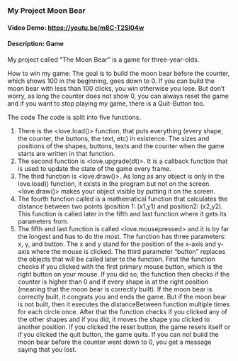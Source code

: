 ### My Project Moon Bear
#### Video Demo:  <https://youtu.be/m8C-T2Sl04w>
#### Description: Game
My project called “The Moon Bear” is a game for three-year-olds.

How to win my game:
The goal is to build the moon bear before the counter, which shows 100 in the beginning, goes down to 0. If you can build the moon bear with less than 100 clicks, you win otherwise you lose. But don’t worry, as long the counter does not show 0, you can always reset the game and if you want to stop playing my game, there is a Quit-Button too.

The code
The code is split into five functions.
1. There is the <love.load()> function, that puts everything (every shape, the counter, the buttons, the text, etc) in existence. The sizes and positions of the shapes, buttons, texts and the counter when the game starts are written in that function.
2. The second function is <love.upgrade(dt)>. It is a callback function that is used to update the state of the game every frame.
3. The third function is <love.draw()>. As long as any object is only in the love.load() function, it exists in the program but not on the screen. <love.draw()> makes your object visible by putting it on the screen.
4. The fourth function called <distanceBetween> is a mathematical function that calculates the distance between two points (position 1: (x1,y1) and position2: (x2,y2). This function is called later in the fifth and last function where it gets its parameters from.
5. The fifth and last function is called <love.mousepressed> and it is by far the longest and has to do the most. The function has three parameters: x, y, and button. The x and y stand for the position of the x-axis and y-axis where the mouse is clicked. The third parameter “button” replaces the objects that will be called later to the <distanceBetween> function.
First the function checks if you clicked with the first primary mouse button, which is the right button on your mouse. If you did so, the function then checks if the counter is higher than 0 and if every shape is at the right position (meaning that the moon bear is correctly built).
If the moon bear is correctly built, it congrats you and ends the game. But if the moon bear is not built, then it executes the distanceBetween function multiple times for each circle once. After that the function checks if you clicked any of the other shapes and if you did, it moves the shape you clicked to another position. If you clicked the reset button, the game resets itself or if you clicked the quit button, the game quits.
If you can not build the moon bear before the counter went down to 0, you get a message saying that you lost.
